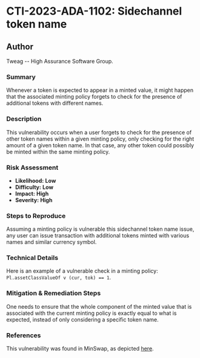 # CTI-2023-ADA-1102: Sidechannel token name

## Author

Tweag -- High Assurance Software Group.

### Summary

Whenever a token is expected to appear in a minted value, it might happen that the associated minting policy forgets to check for the presence of additional tokens with different names.

### Description

This vulnerability occurs when a user forgets to check for the presence of other token names within a given minting policy, only checking for the right amount of a given token name. In that case, any other token could possibly be minted within the same minting policy.

### Risk Assessment

- **Likelihood:** **Low** 
- **Difficulty:** **Low**
- **Impact:** **High**
- **Severity:** **High**

### Steps to Reproduce

Assuming a minting policy is vulnerable this sidechannel token name issue, any user can issue transaction with additional tokens minted with various names and similar currency symbol.

### Technical Details

Here is an example of a vulnerable check in a minting policy: `Pl.assetClassValueOf v (cur, tok) == 1`.

### Mitigation & Remediation Steps

One needs to ensure that the whole component of the minted value that is associated with the current minting policy is exactly equal to what is expected, instead of only considering a specific token name.

### References

This vulnerability was found in MinSwap, as depicted [here](https://www.tweag.io/blog/2022-03-25-minswap-lp-vulnerability/).